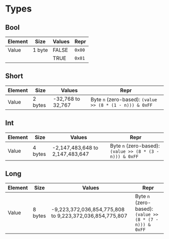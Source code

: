 # Types

## Bool

| Element | Size   | Values | Repr   |
|---------|--------|--------|--------|
| Value   | 1 byte | FALSE  | `0x00` |
|         |        | TRUE   | `0x01` |

## Short

| Element | Size    | Values            | Repr                                                     |
|---------|---------|-------------------|----------------------------------------------------------|
| Value   | 2 bytes | -32,768 to 32,767 | Byte `n` (zero-based): `(value >> (8 * (1 - n))) & 0xFF` |

## Int

| Element | Size    | Values                          | Repr                                                     |
|---------|---------|---------------------------------|----------------------------------------------------------|
| Value   | 4 bytes | -2,147,483,648 to 2,147,483,647 | Byte `n` (zero-based): `(value >> (8 * (3 - n))) & 0xFF` |

## Long

| Element | Size    | Values                                                  | Repr                                                     |
|---------|---------|---------------------------------------------------------|----------------------------------------------------------|
| Value   | 8 bytes | -9,223,372,036,854,775,808 to 9,223,372,036,854,775,807 | Byte `n` (zero-based): `(value >> (8 * (7 - n))) & 0xFF` |
